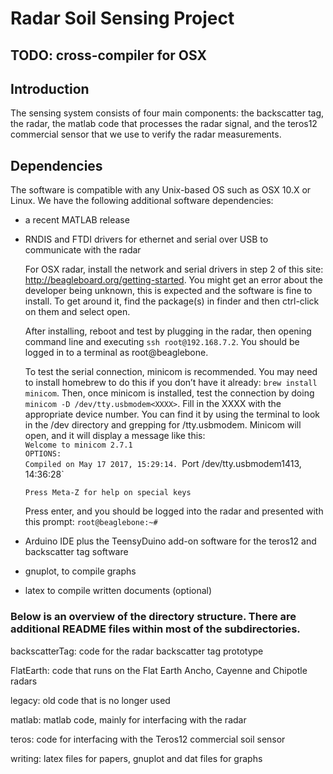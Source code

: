 # Radar Soil Sensing Project
## TODO: cross-compiler for OSX

## Introduction
The sensing system consists of four main components: the backscatter tag, the radar, the matlab code that processes the radar signal, and the teros12 commercial sensor that we use to verify the radar measurements. 

## Dependencies
The software is compatible with any Unix-based OS such as OSX 10.X or Linux. We have the following additional software dependencies:
- a recent MATLAB release 
- RNDIS and FTDI drivers for ethernet and serial over USB to communicate with the radar
  	
   For OSX radar, install the network and serial drivers in step 2 of this site: http://beagleboard.org/getting-started. You might get an error about the developer being unknown, this is expected and the software is fine to install. To get around it, find the package(s) in finder and then ctrl-click on them and select open. 

   After installing, reboot and test by plugging in the radar, then opening command line and executing `ssh root@192.168.7.2`. You should be logged in to a terminal as root@beaglebone.

   To test the serial connection, minicom is recommended. You may need to install homebrew to do this if you don’t have it already: `brew install minicom`. Then, once minicom is installed, test the connection by doing `minicom -D /dev/tty.usbmodem<XXXX>`. Fill in the XXXX with the appropriate device number. You can find it by using the terminal to look in the  /dev directory and grepping for /tty.usbmodem. Minicom will open, and it will display a message like this:  
   `Welcome to minicom 2.7.1`  
   `OPTIONS:`  
   `Compiled on May 17 2017, 15:29:14.
   `Port /dev/tty.usbmodem1413, 14:36:28`

   `Press Meta-Z for help on special keys`
   
   Press enter, and you should be logged into the radar and presented with this prompt: `root@beaglebone:~#`

- Arduino IDE plus the TeensyDuino add-on software for the teros12 and backscatter tag software
- gnuplot, to compile graphs
- latex to compile written documents (optional)

### Below is an overview of the directory structure. There are additional README files within most of the subdirectories.

backscatterTag: code for the radar backscatter tag prototype

FlatEarth: code that runs on the Flat Earth Ancho, Cayenne and Chipotle radars

legacy: old code that is no longer used

matlab: matlab code, mainly for interfacing with the radar

teros: code for interfacing with the Teros12 commercial soil sensor

writing: latex files for papers, gnuplot and dat files for graphs


